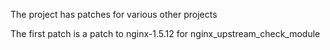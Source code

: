 The project has patches for various other projects

The first patch is a patch to nginx-1.5.12 for nginx_upstream_check_module 
